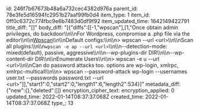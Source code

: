 id: 246f7b67673b48a6a732cec4382d976a
parent_id: 78e3fe5d16594fc2951b27aaf99fb0d4
item_type: 1
item_id: 0ff0c6372c774fbc9e6b7483d0df9f92
item_updated_time: 1642149422791
title_diff: "[]"
body_diff: "[{\"diffs\":[[-1,\"wpscan\"],[1,\"Once obtain admin privileges, do backdoor\\\n\\\nFor Wordpress, compromise a .php file via the editor\\\n\\\n<ins>Wpscan</ins>\\\n\\\nDefault configs:\\\n\\\n> wpscan --url &lt;url&gt;\\\n\\\nScan all plugins:\\\n\\\n`wpscan -e ap --url <url>`\\\n\\\n--detection-mode: mixed(default), passive, aggressive\\\n\\\n--wp-plugins-dir DIR\\\n\\\n--wp-content-dir DIR\\\n\\\nEnumerate Users\\\n\\\n> wpscan -e u --url &lt;url&gt;\\\n\\\nCan do password attacks too. options are wp-login, xmlrpc, xmlrpc-multicall\\\n\\\n> wpscan --password-attack wp-login --usernames user.txt --passwords password.txt --url &lt;url&gt;\"]],\"start1\":0,\"start2\":0,\"length1\":6,\"length2\":534}]"
metadata_diff: {"new":{},"deleted":[]}
encryption_cipher_text: 
encryption_applied: 0
updated_time: 2022-01-14T08:37:37.068Z
created_time: 2022-01-14T08:37:37.068Z
type_: 13